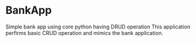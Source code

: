# BankApp
Simple bank app using core python having DRUD operation
This application perfirms basic CRUD operation and mimics the bank application. 
